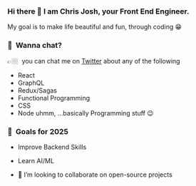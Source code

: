 ### Hi there 👋 I am Chris Josh, your Front End Engineer.
My goal is to make life beautiful and fun, through coding 😁

### 💬&nbsp; Wanna chat? 
👉🏼&nbsp; you can chat me on [Twitter](https://twitter.com/ChristofaJoshua) about any of the following 
- React
- GraphQL
- Redux/Sagas
- Functional Programming
- CSS
- Node
uhmm, ...basically Programming stuff 😉

### 🔭&nbsp; Goals for 2025
- Improve Backend Skills
- Learn AI/ML

- 👯 I’m looking to collaborate on open-source projects

